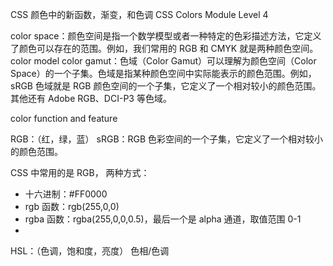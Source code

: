 CSS 颜色中的新函数，渐变，和色调
CSS Colors Module Level 4


color space：颜色空间是指一个数学模型或者一种特定的色彩描述方法，它定义了颜色可以存在的范围。例如，我们常用的 RGB 和 CMYK 就是两种颜色空间。
color model
color gamut：色域（Color Gamut）可以理解为颜色空间（Color Space）的一个子集。色域是指某种颜色空间中实际能表示的颜色范围。例如，sRGB 色域就是 RGB 颜色空间的一个子集，它定义了一个相对较小的颜色范围。其他还有 Adobe RGB、DCI-P3 等色域。

color function and feature

RGB：（红，绿，蓝）
sRGB：RGB 色彩空间的一个子集，它定义了一个相对较小的颜色范围。

CSS 中常用的是 RGB，
两种方式：
* 十六进制：#FF0000
* rgb 函数：rgb(255,0,0)
* rgba 函数：rgba(255,0,0,0.5)，最后一个是 alpha 通道，取值范围 0-1
* 

HSL：（色调，饱和度，亮度）
色相/色调